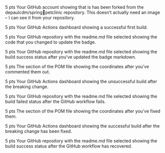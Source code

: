 
5 pts Your GitHub account showing that is has been forked from the depaulcdm/springpetclinic repository. This doesn’t actually need an image – I can see it
from your repository.





5 pts Your GitHub Actions dashboard showing a successful first build.




5 pts Your GitHub repository with the readme.md file selected showing the code that you
changed to update the badge.




5 pts Your GitHub repository with the readme.md file selected showing the build success
status after you’ve updated the badge markdown.



5 pts The section of the POM file showing the coordinates after you’ve commented them
out.




5 pts Your GitHub Actions dashboard showing the unsuccessful build after the breaking
change.



5 pts Your GitHub repository with the readme.md file selected showing the build failed
status after the GitHub workflow fails.



5 pts The section of the POM file showing the coordinates after you’ve fixed them.



5 pts Your GitHub Actions dashboard showing the successful build after the breaking
change has been fixed.



5 pts Your GitHub repository with the readme.md file selected showing the build success
status after the GitHub workflow has recovered.
